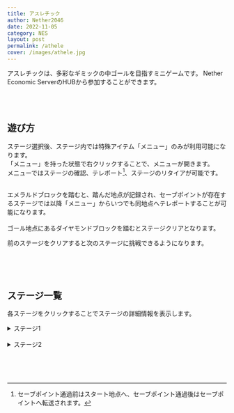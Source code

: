 ```yaml
---
title: アスレチック
author: Nether2046
date: 2022-11-05
category: NES
layout: post
permalink: /athele
cover: /images/athele.jpg
---
```


アスレチックは、多彩なギミックの中ゴールを目指すミニゲームです。
Nether Economic ServerのHUBから参加することができます。<br><br><br><br>

## 遊び方
ステージ選択後、ステージ内では特殊アイテム「メニュー」のみが利用可能になります。<br>
「メニュー」を持った状態で右クリックすることで、メニューが開きます。<br>
メニューではステージの確認、テレポート[^1]、ステージのリタイアが可能です。<br><br>

エメラルドブロックを踏むと、踏んだ地点が記録され、セーブポイントが存在するステージでは以降「メニュー」からいつでも同地点へテレポートすることが可能になります。<br><br>
ゴール地点にあるダイヤモンドブロックを踏むとステージクリアとなります。

[^1]:セーブポイント通過前はスタート地点へ、セーブポイント通過後はセーブポイントへ転送されます。
 
前のステージをクリアすると次のステージに挑戦できるようになります。

<br><br><br>

## ステージ一覧
各ステージをクリックすることでステージの詳細情報を表示します。

<details>
<summary>ステージ1</summary><br>

| 難易度 | 報酬 | セーブポイント |
| ---- | ---- | ---- |
| ★☆☆☆☆ | 100NTC | ○ |
 
</details>
<br>
<details>
<summary>ステージ2</summary><br>

| 難易度 | 報酬 | セーブポイント |
| ---- | ---- | ---- |
| ★☆☆☆☆ | 100NTC | ○ |
 
</details>


<br><br><br>
